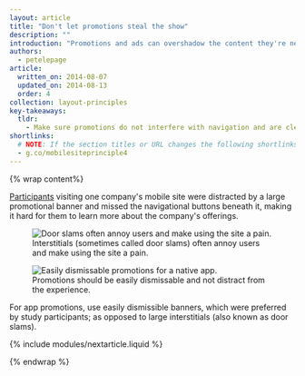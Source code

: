 ```yaml
---
layout: article
title: "Don't let promotions steal the show"
description: ""
introduction: "Promotions and ads can overshadow the content they're next to, and make it harder for users to accomplish tasks."
authors:
  - petelepage
article:
  written_on: 2014-08-07
  updated_on: 2014-08-13
  order: 4
collection: layout-principles
key-takeaways:
  tldr:
    - Make sure promotions do not interfere with navigation and are clearly distinct from calls-to-action. 
shortlinks: 
  # NOTE: If the section titles or URL changes the following shortlinks must be updated
  - g.co/mobilesiteprinciple4
---
```


{% wrap content%}

[Participants](/web/fundamentals/principles/research-study.html)
visiting one company's mobile site were distracted by a large promotional 
banner and missed the navigational buttons beneath it, making it hard for 
them to learn more about the company's offerings. 

<div class="clear g-wide--pull-1">
  <div class="g--half">
    <figure class="fluid">
      <img src="imgs/hpnav-promo-bad.png" srcset="imgs/hpnav-promo-bad.png 1x, imgs/hpnav-promo-bad-2x.png 2x" alt="Door slams often annoy users and make using the site a pain.">
      <figcaption>Interstitials (sometimes called door slams) often annoy users and make using the site a pain.</figcaption>
    </figure>
  </div>
  <div class="g--half g--last">
    <figure class="fluid">
      <img src="imgs/hpnav-promot-good.png" srcset="imgs/hpnav-promot-good.png 1x, imgs/hpnav-promot-good-2x.png 2x" alt="Easily dismissable promotions for a native app.">
      <figcaption>Promotions should be easily dismissable and not distract from the experience.</figcaption>
      </figure>
  </div>
</div>

For app promotions, use easily dismissible banners, which were preferred by 
study participants; as opposed to large interstitials (also known as door 
slams).  

{% include modules/nextarticle.liquid %}

{% endwrap %}

